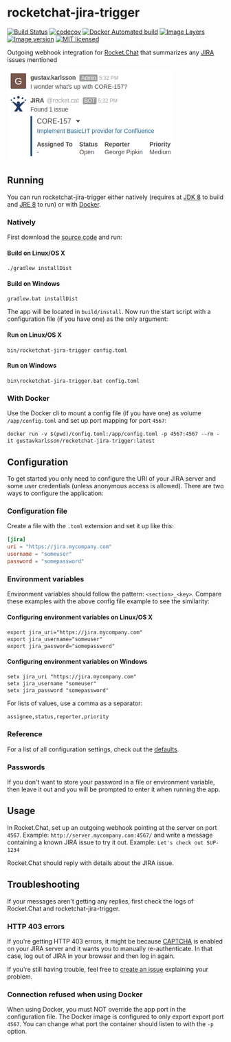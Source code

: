 # rocketchat-jira-trigger

[![Build Status](https://travis-ci.org/gustavkarlsson/rocketchat-jira-trigger.svg?branch=master)](https://travis-ci.org/gustavkarlsson/rocketchat-jira-trigger)
[![codecov](https://codecov.io/gh/gustavkarlsson/rocketchat-jira-trigger/branch/master/graph/badge.svg)](https://codecov.io/gh/gustavkarlsson/rocketchat-jira-trigger)
[![Docker Automated build](https://img.shields.io/docker/automated/gustavkarlsson/rocketchat-jira-trigger.svg)](https://hub.docker.com/r/gustavkarlsson/rocketchat-jira-trigger)
[![Image Layers](https://images.microbadger.com/badges/image/gustavkarlsson/rocketchat-jira-trigger.svg)](https://microbadger.com/images/gustavkarlsson/rocketchat-jira-trigger)
[![Image version](https://images.microbadger.com/badges/version/gustavkarlsson/rocketchat-jira-trigger.svg)](https://microbadger.com/images/gustavkarlsson/rocketchat-jira-trigger)
[![MIT licensed](https://img.shields.io/badge/license-MIT-blue.svg)](https://github.com/gustavkarlsson/rocketchat-jira-trigger/blob/master/LICENSE)

Outgoing webhook integration for [Rocket.Chat](https://rocket.chat) that summarizes any [JIRA](https://www.atlassian.com/software/jira) issues mentioned

![Example](example.png)

## Running

You can run rocketchat-jira-trigger either natively (requires at [JDK 8](http://www.oracle.com/technetwork/java/javase/downloads/index.html) to build and [JRE 8](http://www.oracle.com/technetwork/java/javase/downloads/index.html) to run) or with [Docker](https://www.docker.com).

### Natively

First download the [source code](https://github.com/gustavkarlsson/rocketchat-jira-trigger/releases) and run:

#### Build on Linux/OS X

```shell
./gradlew installDist
```

#### Build on Windows

```shell
gradlew.bat installDist
```

The app will be located in `build/install`. Now run the start script with a configuration file (if you have one) as the only argument:

#### Run on Linux/OS X

```shell
bin/rocketchat-jira-trigger config.toml
```

#### Run on Windows

```shell
bin\rocketchat-jira-trigger.bat config.toml
```

### With Docker

Use the Docker cli to mount a config file (if you have one) as volume `/app/config.toml` and set up port mapping for port `4567`:

```shell
docker run -v $(pwd)/config.toml:/app/config.toml -p 4567:4567 --rm -it gustavkarlsson/rocketchat-jira-trigger:latest
```

## Configuration

To get started you only need to configure the URI of your JIRA server and some user credentials (unless anonymous access is allowed). There are two ways to configure the application:

### Configuration file

Create a file with the `.toml` extension and set it up like this:

```toml
[jira]
uri = "https://jira.mycompany.com"
username = "someuser"
password = "somepassword"
```

### Environment variables

Environment variables should follow the pattern: `<section>_<key>`. Compare these examples with the above config file example to see the similarity:

#### Configuring environment variables on Linux/OS X

```shell
export jira_uri="https://jira.mycompany.com"
export jira_username="someuser"
export jira_password="somepassword"
```

#### Configuring environment variables on Windows

```shell
setx jira_uri "https://jira.mycompany.com"
setx jira_username "someuser"
setx jira_password "somepassword"
```

For lists of values, use a comma as a separator:

```text
assignee,status,reporter,priority
```

### Reference

For a list of all configuration settings, check out the [defaults](https://github.com/gustavkarlsson/rocketchat-jira-trigger/blob/master/src/main/resources/defaults.toml).

### Passwords

If you don't want to store your password in a file or environment variable, then leave it out and you will be prompted to enter it when running the app.

## Usage

In Rocket.Chat, set up an outgoing webhook pointing at the server on port `4567`. Example: `http://server.mycompany.com:4567/`
and write a message containing a known JIRA issue to try it out. Example: `Let's check out SUP-1234`

Rocket.Chat should reply with details about the JIRA issue.

## Troubleshooting

If your messages aren't getting any replies, first check the logs of Rocket.Chat and rocketchat-jira-trigger.

### HTTP 403 errors

If you're getting HTTP 403 errors, it might be because [CAPTCHA](https://en.wikipedia.org/wiki/CAPTCHA) is enabled on your JIRA server and it wants you to manually re-authenticate. In that case, log out of JIRA in your browser and then log in again.

If you're still having trouble, feel free to [create an issue](https://github.com/gustavkarlsson/rocketchat-jira-trigger/issues/new) explaining your problem.

### Connection refused when using Docker

When using Docker, you must NOT override the app port in the configuration file. The Docker image is configured to
only export export port `4567`. You can change what port the container should listen to with the `-p` option.
